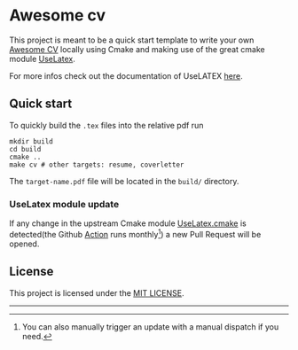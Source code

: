 # Awesome cv

This project is meant to be a quick start template to write your own [Awesome CV](https://github.com/posquit0/Awesome-CV)
locally using Cmake and making use of the great cmake module [UseLatex](https://gitlab.kitware.com/kmorel/UseLATEX).

For more infos check out the documentation of UseLATEX [here](https://gitlab.kitware.com/kmorel/UseLATEX/).

## Quick start

To quickly build the `.tex` files into the relative pdf run
```shell
mkdir build
cd build
cmake ..
make cv # other targets: resume, coverletter
```
The `target-name.pdf` file will be located in the `build/` directory.

### UseLatex module update

If any change in the upstream Cmake module [UseLatex.cmake](UseLATEX.cmake) is detected(the Github [Action](.github/workflows/update-cmake-module.yml)
runs monthly[^1]) a new Pull Request will be opened.

## License

This project is licensed under the [MIT LICENSE](LICENSE).

---
[^1]: You can also manually trigger an update with a manual dispatch if you need. 

